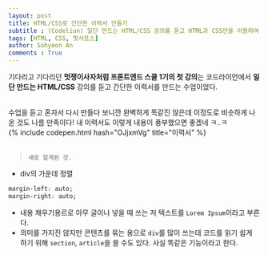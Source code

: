 ```yaml
---
layout: post
title: HTML/CSS로 간단한 이력서 만들기
subtitle : (Codelion) 일단 만드는 HTML/CSS 강의를 듣고 HTML과 CSS만을 이용하여 간단한 이력서를 만들기.  
tags: [HTML, CSS, 멋사프스]
author: Sohyeon An
comments : True
---
```


기다리고 기다리던 **멋쟁이사자처럼 프론트엔드 스쿨 1기의 첫 강의**는 코드라이언에서 **일단 만드는 HTML/CSS** 강의를 듣고 간단한 이력서를 만드는 수업이었다. 

<br/>
수업을 듣고 혼자서 다시 만들다 보니깐 완벽하게 똑같진 않은데 이정도로 비슷하게 나온 것도 나름 만족이다! 내 이력서도 이렇게 내용이 풍부했으면 좋겠네 ㅋ..ㅋ

<br/>
{% include codepen.html hash="OJjxmVg" title="이력서" %}

<br/>
<br/>

> `새로 알게된 것.`
- div의 가운데 정렬 
```css 
margin-left: auto;
margin-right: auto;
```
- 내용 채우기용르로 아무 글이나 넣을 때 쓰는 저 텍스트를 `Lorem Ipsum`이라고 부른다.
- 의미를 가지진 않지만 콘텐츠를 묶는 용으로 `div`를 많이 쓰는데  코드를 읽기 쉽게 하기 위해 `section`, `article`을 쓸 수도 있다. 사실 똑같은 기능이라고 한다.